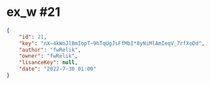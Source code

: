 
# ex_w #21
                
```JSON
{
    "id": 21,
    "key": "nX~4kWoJlBmIopT~9hTqUgJsFfMbI*8yNiMlAmIeqV_7rfXoDd",
    "author": "fwRelik",
    "owner": "fwRelik",
    "lisanceKey": null,
    "date": "2022-7-30 01:00"
}
```

